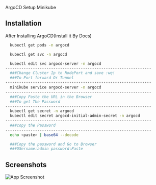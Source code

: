 ArgoCD Setup Minikube
## Installation

After Installing ArgoCD(Install it By Docs)

```bash
  kubectl get pods -n argocd

  kubectl get svc -n argocd

  kubectl edit svc argocd-server -n argocd
----------------------------------------------------------------
  ###Change Cluster Ip to NodePort and save :wq!
  ###To Port forward Or Tunnel
----------------------------------------------------------------
  minikube service argocd-server -n argocd
----------------------------------------------------------------
  ###Copy Paste the URL in the Browser
  ###To get The Password
----------------------------------------------------------------
  kubectl get secret -n argocd
  kubectl edit secret argocd-initial-admin-secret -n argocd
----------------------------------------------------------------
  ###copy the Password
----------------------------------------------------------------
  echo <paste> | base64 --decode

  ###Copy the password and Go to Browser
  ###USername:admin password:Paste


```
    
## Screenshots

![App Screenshot](https://drive.google.com/file/d/1QJeq87gN-7QtsFQWXauZLHWp1Dgo1tez/view?usp=sharing)

